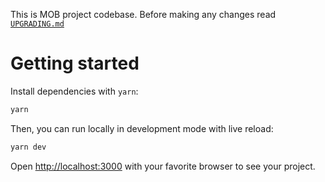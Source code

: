 This is MOB project codebase. Before making any changes read [`UPGRADING.md`](UPGRADING.md)

# Getting started

Install dependencies with `yarn`:

```bash
yarn
```

Then, you can run locally in development mode with live reload:

```bash
yarn dev
```

Open [http://localhost:3000](http://localhost:3000) with your favorite browser
to see your project.
